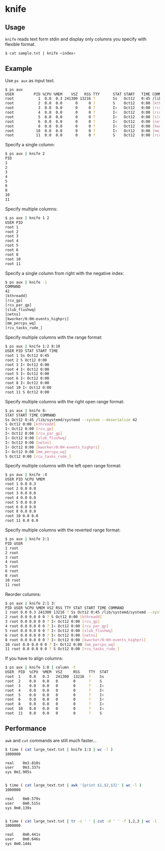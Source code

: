 # knife

## Usage

`knife` reads text form stdin and display only columns you specify with flexible format.

``` bash
$ cat sample.txt | knife <index>
```


## Example

Use `ps aux` as input text.

```bash
$ ps aux
USER         PID %CPU %MEM    VSZ   RSS TTY      STAT START   TIME COMMAND
root           1  0.0  0.3 241300 13216 ?        Ss   Oct12   0:45 /lib/systemd/systemd --system --deserialize 42
root           2  0.0  0.0      0     0 ?        S    Oct12   0:00 [kthreadd]
root           3  0.0  0.0      0     0 ?        I<   Oct12   0:00 [rcu_gp]
root           4  0.0  0.0      0     0 ?        I<   Oct12   0:00 [rcu_par_gp]
root           5  0.0  0.0      0     0 ?        I<   Oct12   0:00 [slub_flushwq]
root           6  0.0  0.0      0     0 ?        I<   Oct12   0:00 [netns]
root           8  0.0  0.0      0     0 ?        I<   Oct12   0:00 [kworker/0:0H-events_highpri]
root          10  0.0  0.0      0     0 ?        I<   Oct12   0:00 [mm_percpu_wq]
root          11  0.0  0.0      0     0 ?        S    Oct12   0:00 [rcu_tasks_rude_]
```

Specify a single column:

```bash
$ ps aux | knife 2
PID
1
2
3
4
5
6
8
10
11
```

Specify multiple columns:

```bash
$ ps aux | knife 1 2
USER PID
root 1
root 2
root 3
root 4
root 5
root 6
root 8
root 10
root 11
```

Specify a single column from right with the negative index:

```bash
$ ps aux | knife -1
COMMAND
42
[kthreadd]
[rcu_gp]
[rcu_par_gp]
[slub_flushwq]
[netns]
[kworker/0:0H-events_highpri]
[mm_percpu_wq]
[rcu_tasks_rude_]
```

Specify multiple columns with the range format:

```bash
$ ps aux | knife 1:2 8:10
USER PID STAT START TIME
root 1 Ss Oct12 0:45
root 2 S Oct12 0:00
root 3 I< Oct12 0:00
root 4 I< Oct12 0:00
root 5 I< Oct12 0:00
root 6 I< Oct12 0:00
root 8 I< Oct12 0:00
root 10 I< Oct12 0:00
root 11 S Oct12 0:00
```

Specify multiple columns with the right open range format:

```bash
$ ps aux | knife 8:
STAT START TIME COMMAND
Ss Oct12 0:45 /lib/systemd/systemd --system --deserialize 42
S Oct12 0:00 [kthreadd]
I< Oct12 0:00 [rcu_gp]
I< Oct12 0:00 [rcu_par_gp]
I< Oct12 0:00 [slub_flushwq]
I< Oct12 0:00 [netns]
I< Oct12 0:00 [kworker/0:0H-events_highpri]
I< Oct12 0:00 [mm_percpu_wq]
S Oct12 0:00 [rcu_tasks_rude_]
```

Specify multiple columns with the left open range format:

```bash
$ ps aux | knife :4
USER PID %CPU %MEM
root 1 0.0 0.3
root 2 0.0 0.0
root 3 0.0 0.0
root 4 0.0 0.0
root 5 0.0 0.0
root 6 0.0 0.0
root 8 0.0 0.0
root 10 0.0 0.0
root 11 0.0 0.0
```

Specify multiple columns with the reverted range format:

```bash
$ ps aux | knife 2:1
PID USER
1 root
2 root
3 root
4 root
5 root
6 root
8 root
10 root
11 root
```

Reorder columns:

```bash
$ ps aux | knife 2:1 3:
PID USER %CPU %MEM VSZ RSS TTY STAT START TIME COMMAND
1 root 0.0 0.3 241300 13216 ? Ss Oct12 0:45 /lib/systemd/systemd --system --deserialize 42
2 root 0.0 0.0 0 0 ? S Oct12 0:00 [kthreadd]
3 root 0.0 0.0 0 0 ? I< Oct12 0:00 [rcu_gp]
4 root 0.0 0.0 0 0 ? I< Oct12 0:00 [rcu_par_gp]
5 root 0.0 0.0 0 0 ? I< Oct12 0:00 [slub_flushwq]
6 root 0.0 0.0 0 0 ? I< Oct12 0:00 [netns]
8 root 0.0 0.0 0 0 ? I< Oct12 0:00 [kworker/0:0H-events_highpri]
10 root 0.0 0.0 0 0 ? I< Oct12 0:00 [mm_percpu_wq]
11 root 0.0 0.0 0 0 ? S Oct12 0:00 [rcu_tasks_rude_]
```

If you have to align columns:

```bash
$ ps aux | knife 1:8 | column -t
USER  PID  %CPU  %MEM  VSZ     RSS    TTY  STAT
root  1    0.0   0.3   241300  13216  ?    Ss
root  2    0.0   0.0   0       0      ?    S
root  3    0.0   0.0   0       0      ?    I<
root  4    0.0   0.0   0       0      ?    I<
root  5    0.0   0.0   0       0      ?    I<
root  6    0.0   0.0   0       0      ?    I<
root  8    0.0   0.0   0       0      ?    I<
root  10   0.0   0.0   0       0      ?    I<
root  11   0.0   0.0   0       0      ?    S
```

## Performance

`awk` and `cut` commands are still much faster...

```bash
$ time ( cat large_text.txt | knife 1:3 | wc -l )
1000000

real	0m3.810s
user	0m3.337s
sys	0m1.905s


$ time ( cat large_text.txt | awk '{print $1,$2,$3}' | wc -l )
1000000

real	0m0.579s
user	0m0.515s
sys	0m0.139s


$ time ( cat large_text.txt | tr -s ' ' | cut -d ' ' -f 1,2,3 | wc -l )
1000000

real	0m0.441s
user	0m0.646s
sys	0m0.144s
```
